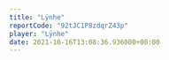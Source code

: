 ```yaml
---
title: "Lÿnhe"
reportCode: "92tJC1P8zdqrZ43p"
player: "Lÿnhe"
date: 2021-10-16T13:08:36.936000+00:00
---
```

